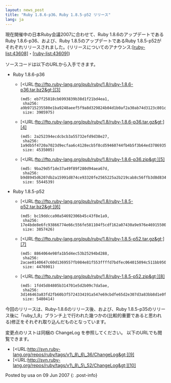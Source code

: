 ```yaml
---
layout: news_post
title: "Ruby 1.8.6-p36、Ruby 1.8.5-p52 リリース"
lang: ja
---
```


現在開催中の日本Ruby会議2007に合わせて、Ruby 1.8.6のアップデートであるRuby 1.8.6-p36、および、Ruby
1.8.5のアップデートであるRuby
1.8.5-p52がそれぞれリリースされました。(リリースについてのアナウンス:[\[ruby-list:43608\]][1]・[\[ruby-list:43609\]][2])

ソースコードは以下のURLから入手できます。

* Ruby 1.8.6-p36
  * [&lt;URL:ftp://ftp.ruby-lang.org/pub/ruby/1.8/ruby-1.8.6-p36.tar.bz2&gt;][3]
    
        (md5: eb7f25818cb6993839b38d1f21bd4ea1,
         sha256: a9b9715235580e1ba9248aeef5f9a8d329824b04d1b0af2a30ab74d3123c801c,
         size: 3905975)
  
  * [&lt;URL:ftp://ftp.ruby-lang.org/pub/ruby/1.8/ruby-1.8.6-p36.tar.gz&gt;][4]
    
        (md5: 2a252394ecdcbcb3a55732efd9d38e27,
         sha256: 1a9db5f4720a7023d9ecfaa6c4128ecb5f8cd59460744fb4b5f3b64ed3786935,
         size: 4535005)
  
  * [&lt;URL:ftp://ftp.ruby-lang.org/pub/ruby/1.8/ruby-1.8.6-p36.zip&gt;][5]
    
        (md5: 9ba29d5f1de37a49f89f280d94aea67d,
         sha256: b9d8945d6207db2a15991d874ce93320fe2565225a2b219cab8c56ffb3d8d834,
         size: 5544539)

* Ruby 1.8.5-p52
  * [&lt;URL:ftp://ftp.ruby-lang.org/pub/ruby/1.8/ruby-1.8.5-p52.tar.bz2&gt;][6]
    
        (md5: bc19ddcca90a54692306b45c43f8e1a9,
         sha256: 17e4bde8e6fc93866774e66c556fe581104f5cdf162a07430a9e976e46915500,
         size: 3857426)
  
  * [&lt;URL:ftp://ftp.ruby-lang.org/pub/ruby/1.8/ruby-1.8.5-p52.tar.gz&gt;][7]
    
        (md5: 8864064e98fa1b5d4ec53b25294bd288,
         sha256: 2acae0140647c60d1369557fb984e81f553ffffd7bdfec064015094c511bb950,
         size: 4476901)
  
  * [&lt;URL:ftp://ftp.ruby-lang.org/pub/ruby/1.8/ruby-1.8.5-p52.zip&gt;][8]
    
        (md5: 1fd45d84805b314701e5d2b09c7da5ae,
         sha256: 3d146463a83fd2fb60b3f5724334191a547e69cbdfe65d2e307d3a83bb8d1e0f,
         size: 5480414)

今回のリリースは、Ruby-1.8.6のリリース後、および、Ruby
1.8.5-p35のリリース後に「ruby\_1\_8」ブランチ上で行われた幾つかの(比較的重要であると思われる)修正をそれぞれ取り込んだものとなっています。

変更点のリストは同梱の ChangeLog を参照してください。 以下のURLでも閲覧できます。

* [&lt;URL:http://svn.ruby-lang.org/repos/ruby/tags/v1\_8\_6\_36/ChangeLog&gt;][9]
* [&lt;URL:http://svn.ruby-lang.org/repos/ruby/tags/v1\_8\_5\_52/ChangeLog&gt;][10]

Posted by usa on 09 Jun 2007
{: .post-info}



[1]: http://blade.nagaokaut.ac.jp/cgi-bin/scat.rb/ruby/ruby-list/43608 
[2]: http://blade.nagaokaut.ac.jp/cgi-bin/scat.rb/ruby/ruby-list/43609 
[3]: ftp://ftp.ruby-lang.org/pub/ruby/1.8/ruby-1.8.6-p36.tar.bz2 
[4]: ftp://ftp.ruby-lang.org/pub/ruby/1.8/ruby-1.8.6-p36.tar.gz 
[5]: ftp://ftp.ruby-lang.org/pub/ruby/1.8/ruby-1.8.6-p36.zip 
[6]: ftp://ftp.ruby-lang.org/pub/ruby/1.8/ruby-1.8.5-p52.tar.bz2 
[7]: ftp://ftp.ruby-lang.org/pub/ruby/1.8/ruby-1.8.5-p52.tar.gz 
[8]: ftp://ftp.ruby-lang.org/pub/ruby/1.8/ruby-1.8.5-p52.zip 
[9]: http://svn.ruby-lang.org/repos/ruby/tags/v1_8_6_36/ChangeLog 
[10]: http://svn.ruby-lang.org/repos/ruby/tags/v1_8_5_52/ChangeLog 
